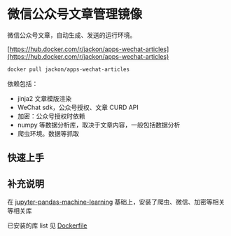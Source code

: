 # 微信公众号文章管理镜像

微信公众号文章，自动生成、发送的运行环境。

[https://hub.docker.com/r/jackon/apps-wechat-articles](https://hub.docker.com/r/jackon/apps-wechat-articles)


```bash
docker pull jackon/apps-wechat-articles
```

依赖包括：

- jinja2 文章模版渲染
- WeChat sdk，公众号授权、文章 CURD API
- 加密：公众号授权时依赖
- numpy 等数据分析库，取决于文章内容，一般包括数据分析
- 爬虫环境。数据等抓取

## 快速上手

## 补充说明

在 [jupyter-pandas-machine-learning](../jupyter-pandas-machine-learning/) 基础上，安装了爬虫、微信、加密等相关等相关库

已安装的库 list 见 [Dockerfile](./Dockerfile)
